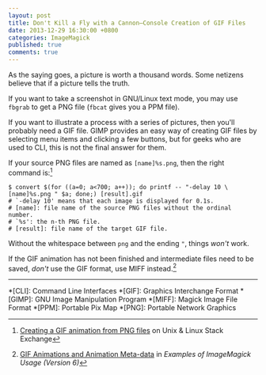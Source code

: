 ```yaml
---
layout: post
title: Don't Kill a Fly with a Cannon—Console Creation of GIF Files
date: 2013-12-29 16:30:00 +0800
categories: ImageMagick
published: true
comments: true
---
```


As the saying goes, a picture is worth a thousand words. Some netizens
believe that if a picture tells the truth.

If you want to take a screenshot in GNU/Linux text mode, you may use
`fbgrab` to get a PNG file (`fbcat` gives you a PPM file).

If you want to illustrate a process with a series of pictures, then
you'll probably need a GIF file. GIMP provides an easy way of creating
GIF files by selecting menu items and clicking a few buttons, but for
geeks who are used to CLI, this is not the final answer for them.

If your source PNG files are named as `[name]%s.png`, then the right
command is:[^1]

<pre class="cli"><code class="UBMono">$ convert $(for ((a=0; a&lt;700; a++)); do printf -- &quot;-delay 10 \
[name]%s.png &quot; $a; done;) [result].gif
# `-delay 10&#039; means that each image is displayed for 0.1s.
# [name]: file name of the source PNG files without the ordinal number.
# `%s&#039;: the n-th PNG file.
# [result]: file name of the target GIF file.
</code></pre>

Without the whitespace between `png` and the ending `"`, things
*won't* work.

If the GIF animation has not been finished and intermediate files need
to be saved, *don't* use the GIF format, use MIFF instead.[^2]

---
[^1]:
    [Creating a GIF animation from PNG files][linuxse24014] on Unix &
    Linux Stack Exchange

[^2]:
    [GIF Animations and Animation Meta-data][official] in *Examples of
    ImageMagick Usage (Version 6)*

[linuxse24014]: http://unix.stackexchange.com/q/24014/
[official]: http://www.imagemagick.org/Usage/anim_basics/#gif_anim

*[CLI]: Command Line Interfaces
*[GIF]: Graphics Interchange Format
*[GIMP]: GNU Image Manipulation Program
*[MIFF]: Magick Image File Format
*[PPM]: Portable Pix Map
*[PNG]: Portable Network Graphics
